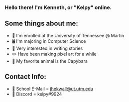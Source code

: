 ### Hello there! I'm Kenneth, or "Kelpy" online.

## Some things about me:
- 🏫 I'm enrolled at the University of Tennessee @ Martin
- 🖥️ I'm majoring in Computer Science
- 📃 Very interested in writing stories
- ✏️ Have been making pixel art for a while
- 🗿 My favorite animal is the Capybara

## Contact Info:

- 📧 School E-Mail = jhekwall@ut.utm.edu
- 🔵 Discord = kelpy#9924
